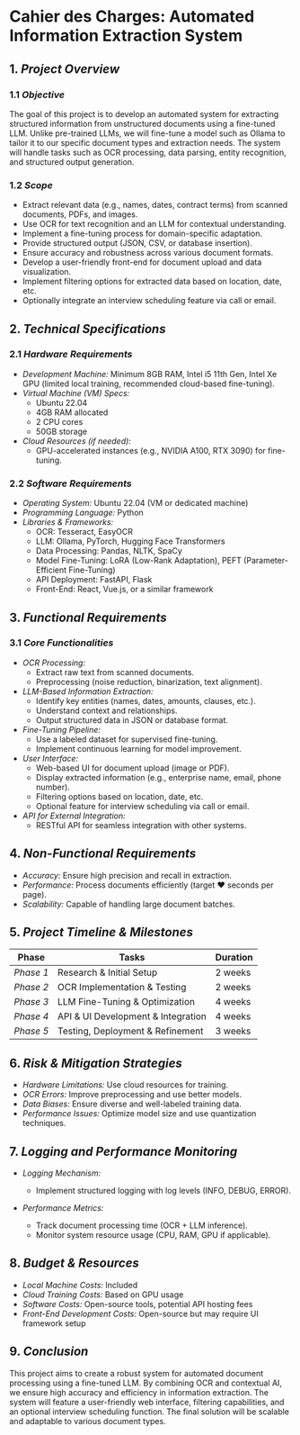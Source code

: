 # Cahier des Charges: Automated Information Extraction System

## 1. *Project Overview*
### 1.1 *Objective*
The goal of this project is to develop an automated system for extracting structured information from unstructured documents using a fine-tuned LLM. Unlike pre-trained LLMs, we will fine-tune a model such as Ollama to tailor it to our specific document types and extraction needs. The system will handle tasks such as OCR processing, data parsing, entity recognition, and structured output generation.

### 1.2 *Scope*
- Extract relevant data (e.g., names, dates, contract terms) from scanned documents, PDFs, and images.
- Use OCR for text recognition and an LLM for contextual understanding.
- Implement a fine-tuning process for domain-specific adaptation.
- Provide structured output (JSON, CSV, or database insertion).
- Ensure accuracy and robustness across various document formats.
- Develop a user-friendly front-end for document upload and data visualization.
- Implement filtering options for extracted data based on location, date, etc.
- Optionally integrate an interview scheduling feature via call or email.

## 2. *Technical Specifications*
### 2.1 *Hardware Requirements*
- *Development Machine:* Minimum 8GB RAM, Intel i5 11th Gen, Intel Xe GPU (limited local training, recommended cloud-based fine-tuning).
- *Virtual Machine (VM) Specs:*
  - Ubuntu 22.04
  - 4GB RAM allocated
  - 2 CPU cores
  - 50GB storage
- *Cloud Resources (if needed):*
  - GPU-accelerated instances (e.g., NVIDIA A100, RTX 3090) for fine-tuning.

### 2.2 *Software Requirements*
- *Operating System:* Ubuntu 22.04 (VM or dedicated machine)
- *Programming Language:* Python
- *Libraries & Frameworks:*
  - OCR: Tesseract, EasyOCR
  - LLM: Ollama, PyTorch, Hugging Face Transformers
  - Data Processing: Pandas, NLTK, SpaCy
  - Model Fine-Tuning: LoRA (Low-Rank Adaptation), PEFT (Parameter-Efficient Fine-Tuning)
  - API Deployment: FastAPI, Flask
  - Front-End: React, Vue.js, or a similar framework 

## 3. *Functional Requirements*
### 3.1 *Core Functionalities*
- *OCR Processing:*
  - Extract raw text from scanned documents.
  - Preprocessing (noise reduction, binarization, text alignment).
- *LLM-Based Information Extraction:*
  - Identify key entities (names, dates, amounts, clauses, etc.).
  - Understand context and relationships.
  - Output structured data in JSON or database format.
- *Fine-Tuning Pipeline:*
  - Use a labeled dataset for supervised fine-tuning.
  - Implement continuous learning for model improvement.
- *User Interface:*
  - Web-based UI for document upload (image or PDF).
  - Display extracted information (e.g., enterprise name, email, phone number).
  - Filtering options based on location, date, etc.
  - Optional feature for interview scheduling via call or email.
- *API for External Integration:*
  - RESTful API for seamless integration with other systems.

## 4. *Non-Functional Requirements*
- *Accuracy:* Ensure high precision and recall in extraction.
- *Performance:* Process documents efficiently (target ❤ seconds per page).
- *Scalability:* Capable of handling large document batches.

## 5. *Project Timeline & Milestones*
| Phase         | Tasks                                           | Duration  |
|--------------|---------------------------------|------------|
| *Phase 1* | Research & Initial Setup         | 2 weeks    |
| *Phase 2* | OCR Implementation & Testing    | 2 weeks    |
| *Phase 3* | LLM Fine-Tuning & Optimization   | 4 weeks    |
| *Phase 4* | API & UI Development & Integration   | 4 weeks    |
| *Phase 5* | Testing, Deployment & Refinement  | 3 weeks    |

## 6. *Risk & Mitigation Strategies*
- *Hardware Limitations:* Use cloud resources for training.
- *OCR Errors:* Improve preprocessing and use better models.
- *Data Biases:* Ensure diverse and well-labeled training data.
- *Performance Issues:* Optimize model size and use quantization techniques.

## 7. *Logging and Performance Monitoring*
- *Logging Mechanism:*
  - Implement structured logging with log levels (INFO, DEBUG, ERROR).
  
- *Performance Metrics:*
  - Track document processing time (OCR + LLM inference).
  - Monitor system resource usage (CPU, RAM, GPU if applicable).


## 8. *Budget & Resources*
- *Local Machine Costs:* Included
- *Cloud Training Costs:* Based on GPU usage
- *Software Costs:* Open-source tools, potential API hosting fees
- *Front-End Development Costs:* Open-source but may require UI framework setup

## 9. *Conclusion*
This project aims to create a robust system for automated document processing using a fine-tuned LLM. By combining OCR and contextual AI, we ensure high accuracy and efficiency in information extraction. The system will feature a user-friendly web interface, filtering capabilities, and an optional interview scheduling function. The final solution will be scalable and adaptable to various document types.

